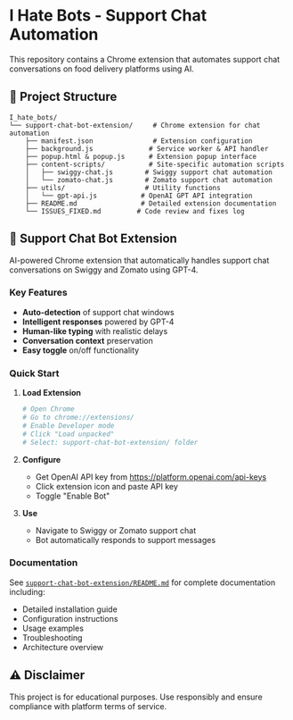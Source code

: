 # I Hate Bots - Support Chat Automation

This repository contains a Chrome extension that automates support chat conversations on food delivery platforms using AI.

## 📁 Project Structure

```
I_hate_bots/
└── support-chat-bot-extension/     # Chrome extension for chat automation
    ├── manifest.json               # Extension configuration
    ├── background.js              # Service worker & API handler
    ├── popup.html & popup.js      # Extension popup interface
    ├── content-scripts/           # Site-specific automation scripts
    │   ├── swiggy-chat.js        # Swiggy support chat automation
    │   └── zomato-chat.js        # Zomato support chat automation
    ├── utils/                    # Utility functions
    │   └── gpt-api.js           # OpenAI GPT API integration
    ├── README.md                # Detailed extension documentation
    └── ISSUES_FIXED.md         # Code review and fixes log
```

## 🤖 Support Chat Bot Extension

AI-powered Chrome extension that automatically handles support chat conversations on Swiggy and Zomato using GPT-4.

### Key Features
- **Auto-detection** of support chat windows
- **Intelligent responses** powered by GPT-4
- **Human-like typing** with realistic delays
- **Conversation context** preservation
- **Easy toggle** on/off functionality

### Quick Start

1. **Load Extension**
   ```bash
   # Open Chrome
   # Go to chrome://extensions/
   # Enable Developer mode
   # Click "Load unpacked"
   # Select: support-chat-bot-extension/ folder
   ```

2. **Configure**
   - Get OpenAI API key from https://platform.openai.com/api-keys
   - Click extension icon and paste API key
   - Toggle "Enable Bot"

3. **Use**
   - Navigate to Swiggy or Zomato support chat
   - Bot automatically responds to support messages

### Documentation

See [`support-chat-bot-extension/README.md`](./support-chat-bot-extension/README.md) for complete documentation including:
- Detailed installation guide
- Configuration instructions
- Usage examples
- Troubleshooting
- Architecture overview

## ⚠️ Disclaimer

This project is for educational purposes. Use responsibly and ensure compliance with platform terms of service.
